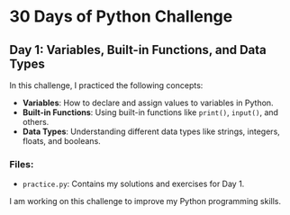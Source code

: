 # 30 Days of Python Challenge

## Day 1: Variables, Built-in Functions, and Data Types

In this challenge, I practiced the following concepts:
- **Variables**: How to declare and assign values to variables in Python.
- **Built-in Functions**: Using built-in functions like `print()`, `input()`, and others.
- **Data Types**: Understanding different data types like strings, integers, floats, and booleans.

### Files:
- `practice.py`: Contains my solutions and exercises for Day 1.

I am working on this challenge to improve my Python programming skills.
